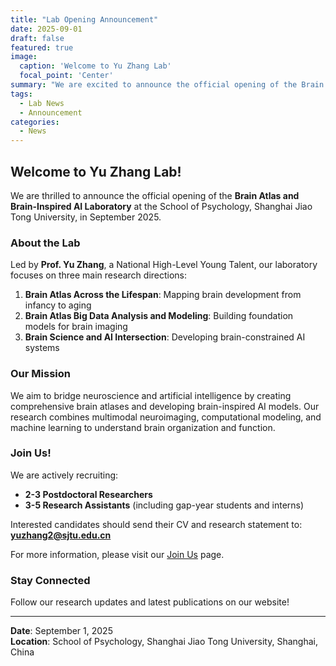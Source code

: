 ```yaml
---
title: "Lab Opening Announcement"
date: 2025-09-01
draft: false
featured: true
image:
  caption: 'Welcome to Yu Zhang Lab'
  focal_point: 'Center'
summary: "We are excited to announce the official opening of the Brain Atlas and Brain-Inspired AI Laboratory at Shanghai Jiao Tong University."
tags:
  - Lab News
  - Announcement
categories:
  - News
---
```


## Welcome to Yu Zhang Lab!

We are thrilled to announce the official opening of the **Brain Atlas and Brain-Inspired AI Laboratory** at the School of Psychology, Shanghai Jiao Tong University, in September 2025.

### About the Lab

Led by **Prof. Yu Zhang**, a National High-Level Young Talent, our laboratory focuses on three main research directions:

1. **Brain Atlas Across the Lifespan**: Mapping brain development from infancy to aging
2. **Brain Atlas Big Data Analysis and Modeling**: Building foundation models for brain imaging
3. **Brain Science and AI Intersection**: Developing brain-constrained AI systems

### Our Mission

We aim to bridge neuroscience and artificial intelligence by creating comprehensive brain atlases and developing brain-inspired AI models. Our research combines multimodal neuroimaging, computational modeling, and machine learning to understand brain organization and function.

### Join Us!

We are actively recruiting:
- **2-3 Postdoctoral Researchers**
- **3-5 Research Assistants** (including gap-year students and interns)

Interested candidates should send their CV and research statement to: **yuzhang2@sjtu.edu.cn**

For more information, please visit our [Join Us](/join-us/) page.

### Stay Connected

Follow our research updates and latest publications on our website!

---

**Date**: September 1, 2025  
**Location**: School of Psychology, Shanghai Jiao Tong University, Shanghai, China

